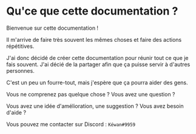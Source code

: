 # Qu'ce que cette documentation ?

Bienvenue sur cette documentation !

Il m'arrive de faire très souvent les mêmes choses et faire des actions répétitives.

J'ai donc décidé de créer cette documentation pour réunir tout ce que je fais souvent. J'ai décié de la partager afin que ça puisse servir à d'autres personnes.

C'est un peu un fourre-tout, mais j'espère que ça pourra aider des gens.


Vous ne comprenez pas quelque chose ? Vous avez une question ?

Vous avez une idée d'amélioration, une suggestion ? Vous avez besoin d'aide ?

Vous pouvez me contacter sur Discord : `Kéwan#9959`